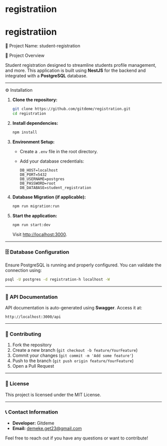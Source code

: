 # registratiion
# registratiion
📌 Project Name: student-registration

🚀 Project Overview

Student registration  designed to streamline students profile management, and more. This application is built using **NestJS** for the backend and integrated with a **PostgreSQL** database.

---

⚙️ Installation

1. **Clone the repository:**

   ```bash
   git clone https://github.com/gitdeme/registration.git
   cd registration
   ```

2. **Install dependencies:**

   ```bash
   npm install
   ```

3. **Environment Setup:**

   * Create a `.env` file in the root directory.
   * Add your database credentials:

     ```env
     DB_HOST=localhost
     DB_PORT=5432
     DB_USERNAME=postgres
     DB_PASSWORD=root
     DB_DATABASE=student_registration
     ```

4. **Database Migration (if applicable):**

   ```bash
   npm run migration:run
   ```

5. **Start the application:**

   ```bash
   npm run start:dev
   ```

   Visit [http://localhost:3000](http://localhost:3000).

---

### 🗄️ Database Configuration

Ensure PostgreSQL is running and properly configured. You can validate the connection using:

```bash
psql -U postgres -d registration-h localhost -W
```

---

### 📌 API Documentation

API documentation is auto-generated using **Swagger**. Access it at:

```
http://localhost:3000/api
```

---

### 🤝 Contributing

1. Fork the repository
2. Create a new branch (`git checkout -b feature/YourFeature`)
3. Commit your changes (`git commit -m 'Add some feature'`)
4. Push to the branch (`git push origin feature/YourFeature`)
5. Open a Pull Request

---

### 📜 License

This project is licensed under the MIT License.

---

### 📞 Contact Information

* **Developer:** Gitdeme
* **Email:**  demeke.get23@gmail.com
          

Feel free to reach out if you have any questions or want to contribute!
